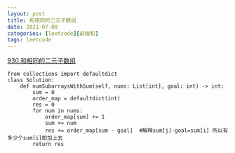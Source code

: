 ```yaml
---
layout: post
title: 和相同的二元子数组
date: 2021-07-08
categories: [leetcode][前缀和]
tags: leetcode
---
```



[930.和相同的二元子数组](https://leetcode-cn.com/problems/binary-subarrays-with-sum/)
```
from collections import defaultdict
class Solution:
    def numSubarraysWithSum(self, nums: List[int], goal: int) -> int:
        sum = 0
        order_map = defaultdict(int)
        res = 0
        for num in nums:
            order_map[sum] += 1
            sum += num
            res += order_map[sum - goal]  #解释sum[j]-goal=sum[i] 所以有多少个sum[i]即加上去
        return res
```
